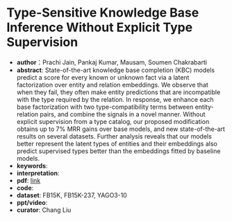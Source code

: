 # Type-Sensitive Knowledge Base Inference Without Explicit Type Supervision
* **author**：Prachi Jain, Pankaj Kumar, Mausam, Soumen Chakrabarti
* **abstract**: State-of-the-art knowledge base completion (KBC) models predict a score for every known or unknown fact via a latent factorization over entity and relation embeddings. We observe that when they fail, they often make entity predictions that are incompatible with the type required by the relation. In response, we enhance each base factorization with two type-compatibility terms between entity-relation pairs, and combine the signals in a novel manner. Without explicit supervision from a type catalog, our proposed modification obtains up to 7% MRR gains over base models, and new state-of-the-art results on several datasets. Further analysis reveals that our models better represent the latent types of entities and their embeddings also predict supervised types better than the embeddings fitted by baseline models.
* **keywords**: 
* **interpretation**: 
* **pdf**:  [link](https://www.aclweb.org/anthology/P18-2013.pdf)
* **code**: 
* **dataset**: FB15K, FB15K-237, YAGO3-10
* **ppt/video**: 
* **curator**: Chang Liu
